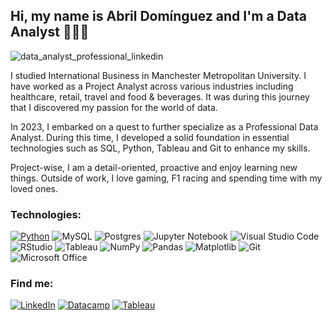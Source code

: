 ## **Hi, my name is Abril Domínguez and I'm a Data Analyst** 👋🕵️‍♂️  

![data_analyst_professional_linkedin](https://github.com/AbrilDm14/AbrilDm14/assets/130613750/fecc20ad-f8b6-4d58-be2f-847e576ad9a9)


I studied International Business in Manchester Metropolitan University. I have worked as a Project Analyst across various industries including healthcare, retail, travel and food & beverages. It was during this journey that I discovered my passion for the world of data.

In 2023, I embarked on a quest to further specialize as a Professional Data Analyst. During this time, I developed a solid foundation in essential technologies such as SQL, Python, Tableau and Git to enhance my skills.

Project-wise, I am a detail-oriented, proactive and enjoy learning new things.  Outside of work, I love gaming, F1 racing and spending time with my loved ones. 
  

### Technologies:

[![Python](https://img.shields.io/badge/Python-yellow?style=for-the-badge&logo=python&logoColor=white&labelColor=yellow)]()
![MySQL](https://img.shields.io/badge/mysql-green?style=for-the-badge&logo=mysql&logoColor=white&labelColor=green)
![Postgres](https://img.shields.io/badge/postgres-%23316192.svg?style=for-the-badge&logo=postgresql&logoColor=white&labelColor=%23316192.svg)
![Jupyter Notebook](https://img.shields.io/badge/jupyter-pink.svg?style=for-the-badge&logo=jupyter&logoColor=black&labelColor=pink)
![Visual Studio Code](https://img.shields.io/badge/Visual%20Studio%20Code-0078d7.svg?style=for-the-badge&logo=visual-studio-code&logoColor=white&labelColor=0078d7.svg)
![RStudio](https://img.shields.io/badge/RStudio-4285F4?style=for-the-badge&logo=rstudio&logoColor=white&labelColor=4285F4)
![Tableau](https://img.shields.io/badge/Tableau-aqua?style=for-the-badge&labelColor=aqua)
![NumPy](https://img.shields.io/badge/numpy-%23013243.svg?style=for-the-badge&logo=numpy&logoColor=white&labelColor=%23013243.svg)
![Pandas](https://img.shields.io/badge/pandas-%23150458.svg?style=for-the-badge&logo=pandas&logoColor=white&labelColor=%23150458.svg)
![Matplotlib](https://img.shields.io/badge/Matplotlib-purple?style=for-the-badge&logo=Matplotlib&logoColor=white&labelColor=101010)
![Git](https://img.shields.io/badge/git-%23F05033.svg?style=for-the-badge&logo=git&logoColor=white&labelColor=%23F05033.svg)
![Microsoft Office](https://img.shields.io/badge/Microsoft_Office-D83B01?style=for-the-badge&logo=microsoft-office&logoColor=white&labelColor=D83B01)


### Find me:
[![LinkedIn](https://img.shields.io/badge/linkedin-%230077B5.svg?style=for-the-badge&logo=linkedin&logoColor=white)](https://www.linkedin.com/in/karen-abril-dom%C3%ADnguez-montes/)
[![Datacamp](https://img.shields.io/badge/Datacamp-05192D?style=for-the-badge&logo=datacamp&logoColor=03E860)](https://www.datacamp.com/portfolio/aryll1493)
[![Tableau](https://img.shields.io/badge/Tableau-orange?style=for-the-badge&labelColor=orange)](https://public.tableau.com/app/profile/abril.dom.nguez)




<!---
AbrilDm14/AbrilDm14 is a ✨ special ✨ repository because its `README.md` (this file) appears on your GitHub profile.
You can click the Preview link to take a look at your changes.
--->
